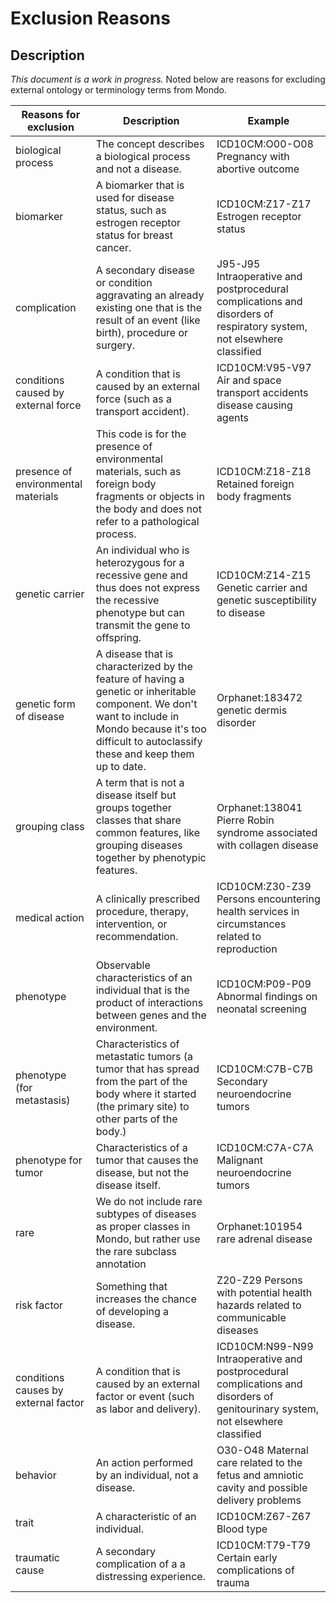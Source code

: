 # Exclusion Reasons

## Description 
_This document is a work in progress._ Noted below are reasons for excluding external ontology or terminology terms from Mondo. 

Reasons for exclusion | Description | Example
---| ---| --- 
biological process | The concept describes a biological process and not a disease.| ICD10CM:O00-O08 Pregnancy with abortive outcome                                                                      
biomarker | A biomarker that is used for disease status, such as estrogen receptor status for breast cancer. | ICD10CM:Z17-Z17 Estrogen receptor status
complication | A secondary disease or condition aggravating an already existing one that is the result of an event (like birth), procedure or surgery. | J95-J95 Intraoperative and postprocedural complications and disorders of respiratory system, not elsewhere classified 
conditions caused by external force | A condition that is caused by an external force (such as a transport accident). | ICD10CM:V95-V97 Air and space transport accidents                                                                         disease causing agents | Agents, such as bacteria or other pathogens, that cause disease, but the code(s) do not refer to diseases themselves. | ICD10CM:B95-B97 Bacterial and viral infectious agents                                                                           |
presence of environmental materials | This code is for the presence of environmental materials, such as foreign body fragments or objects in the body and does not refer to a pathological process. | ICD10CM:Z18-Z18 Retained foreign body fragments                                                                         
genetic carrier | An individual who is heterozygous for a recessive gene and thus does not express the recessive phenotype but can transmit the gene to offspring. | ICD10CM:Z14-Z15 Genetic carrier and genetic susceptibility to disease
genetic form of disease | A disease that is characterized by the feature of having a genetic or inheritable component. We don't want to include in Mondo because it's too difficult to autoclassify these and keep them up to date. | Orphanet:183472 genetic dermis disorder
grouping class | A term that is not a disease itself but groups together classes that share common features, like grouping diseases together by phenotypic features. | Orphanet:138041 Pierre Robin syndrome associated with collagen disease
medical action | A clinically prescribed procedure, therapy, intervention, or recommendation. | ICD10CM:Z30-Z39 Persons encountering health services in circumstances related to reproduction
phenotype | Observable characteristics of an individual that is the product of interactions between genes and the environment. | ICD10CM:P09-P09 Abnormal findings on neonatal screening 
phenotype (for metastasis) | Characteristics of metastatic tumors (a tumor that has spread from the part of the body where it started (the primary site) to other parts of the body.) | ICD10CM:C7B-C7B Secondary neuroendocrine tumors                                                                            
phenotype for tumor | Characteristics of a tumor that causes the disease, but not the disease itself. | ICD10CM:C7A-C7A Malignant neuroendocrine tumors 
rare | We do not include rare subtypes of diseases as proper classes in Mondo, but rather use the rare subclass annotation | Orphanet:101954 rare adrenal disease
risk factor | Something that increases the chance of developing a disease. | Z20-Z29 Persons with potential health hazards related to communicable diseases 
conditions causes by external factor | A condition that is caused by an external factor or event (such as labor and delivery). | ICD10CM:N99-N99 Intraoperative and postprocedural complications and disorders of genitourinary system, not elsewhere classified
behavior | An action performed by an individual, not a disease. | O30-O48 Maternal care related to the fetus and amniotic cavity and possible delivery problems 
trait | A characteristic of an individual. | ICD10CM:Z67-Z67 Blood type                                                                              
traumatic cause | A secondary complication of a a distressing experience. | ICD10CM:T79-T79 Certain early complications of  trauma